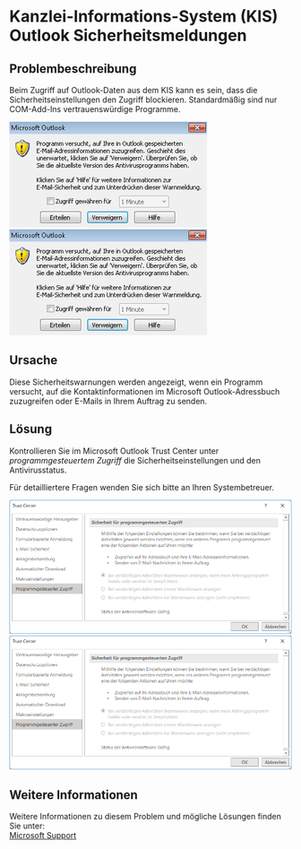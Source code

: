 # Kanzlei-Informations-System (KIS) Outlook Sicherheitsmeldungen

## Problembeschreibung
Beim Zugriff auf Outlook-Daten aus dem KIS kann es sein, dass die Sicherheitseinstellungen den Zugriff blockieren. Standardmäßig sind nur COM-Add-Ins vertrauenswürdige Programme.

![MS Outlook](img/kb007_msOutlook.png#only-light)
![MS Outlook](img/kb007_msOutlook.png#only-dark)

## Ursache
Diese Sicherheitswarnungen werden angezeigt, wenn ein Programm versucht, auf die Kontaktinformationen im Microsoft Outlook-Adressbuch zuzugreifen oder E-Mails in Ihrem Auftrag zu senden.

## Lösung
Kontrollieren Sie im Microsoft Outlook Trust Center unter *programmgesteuertem Zugriff* die Sicherheitseinstellungen und den Antivirusstatus.

Für detailliertere Fragen wenden Sie sich bitte an Ihren Systembetreuer.

![Trust Center](img/kb007_trustCenter.png#only-light)
![Trust Center](img/kb007_trustCenter.png#only-dark)

## Weitere Informationen
Weitere Informationen zu diesem Problem und mögliche Lösungen finden Sie unter:  
[Microsoft Support](https://support.microsoft.com/de-de/office/es-werden-warnungen-zu-einem-programm-angezeigt-das-auf-e-mail-adressinformationen-zugreift-oder-in-meinem-auftrag-e-mails-sendet-86cc5ece-379e-45e3-b8eb-3fefba09946b)
